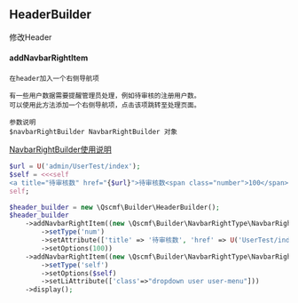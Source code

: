 ## HeaderBuilder
修改Header

#### addNavbarRightItem
```text
在header加入一个右侧导航项

有一些用户数据需要提醒管理员处理，例如待审核的注册用户数。
可以使用此方法添加一个右侧导航项，点击该项跳转至处理页面。

参数说明
$navbarRightBuilder NavbarRightBuilder 对象
```

[NavbarRightBuilder使用说明](https://github.com/quansitech/qs_cmf/blob/master/docs/NavbarRightBuilder.md)

```php
$url = U('admin/UserTest/index');
$self = <<<self
<a title="待审核数" href="{$url}">待审核数<span class="number">100</span></a>
self;

$header_builder = new \Qscmf\Builder\HeaderBuilder();
$header_builder
    ->addNavbarRightItem((new \Qscmf\Builder\NavbarRightType\NavbarRightBuilder())
        ->setType('num')
        ->setAttribute(['title' => '待审核数', 'href' => U('UserTest/index')])
        ->setOptions(100))
    ->addNavbarRightItem((new \Qscmf\Builder\NavbarRightType\NavbarRightBuilder())
        ->setType('self')
        ->setOptions($self)
        ->setLiAttribute(['class'=>"dropdown user user-menu"]))
    ->display();
```